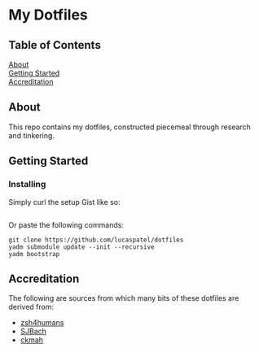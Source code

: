 # My Dotfiles

## Table of Contents
[About](#about) \
[Getting Started](#getting_started) \
[Accreditation](#accreditation)

## About <a name="about"></a>

This repo contains my dotfiles, constructed piecemeal through research and tinkering.

## Getting Started <a name="getting_started"></a>

### Installing

Simply curl the setup Gist like so:
```
```

Or paste the following commands:
```
git clone https://github.com/lucaspatel/dotfiles
yadm submodule update --init --recursive
yadm bootstrap
```

## Accreditation <a name="accreditation"></a>

The following are sources from which many bits of these dotfiles are derived from:

* [zsh4humans](https://github.com/romkatv/zsh4humans)
* [SJBach](http://items.sjbach.com/319/configuring-vim-right)
* [ckmah](https://github.com/ckmah/dotfiles)
